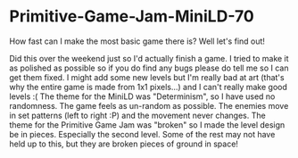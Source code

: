 # Primitive-Game-Jam-MiniLD-70
How fast can I make the most basic game there is? Well let's find out!

​Did this over the weekend just so I'd actually finish a game. I tried to make it as polished as possible so if you do find any bugs please do tell me so I can get them fixed. I might add some new levels but I'm really bad at art (that's why the entire game is made from 1x1 pixels...) and I can't really make good levels :( 
The theme for the MiniLD was "Determinism", so I have used no randomness. The game feels as un-random as possible. The enemies move in set patterns (left to right :P) and the movement never changes. 
The theme for the Primitive Game Jam was "broken" so I made the level design be in pieces. Especially the second level. Some of the rest may not have held up to this, but they are broken pieces of ground in space!
